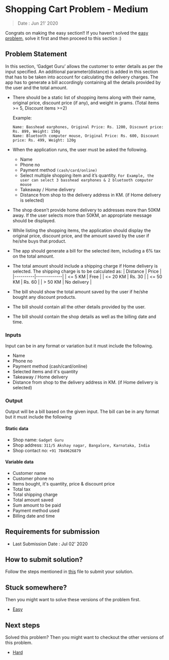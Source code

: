 # Shopping Cart Problem - Medium

> Date : Jun 21' 2020

Congrats on making the easy section!! If you haven’t solved the [easy problem](../../Easy/1.%20Shopping%20Cart%20Problem/README.md), solve it first and then proceed to this section :)

## Problem Statement

In this section, ‘Gadget Guru’ allows the customer to enter details as per the input specified. An additional parameter(distance) is added in this section that has to be taken into account for calculating the delivery charges. The app has to generate a bill accordingly containing all the details provided by the user and the total amount.

- There should be a static list of shopping items along with their name, original price, discount price (if any), and weight in grams. (Total items >= 5, Discount items >=2)

  Example:

  ```
  Name: Basshead earphones, Original Price: Rs. 1200, Discount price: Rs. 899, Weight: 150g
  Name: Bluetooth computer mouse, Original Price: Rs. 600, Discount price: Rs. 499, Weight: 120g
  ```

- When the application runs, the user must be asked the following.
  - Name
  - Phone no
  - Payment method `(cash/card/online)`
  - Select multiple shopping item and it’s quantity.
    `For Example, the user can select 3 basshead earphones & 2 bluetooth computer mouse`
  - Takeaway / Home delivery
  - Distance from shop to the delivery address in KM. (if Home delivery is selected)
- The shop doesn’t provide home delivery to addresses more than 50KM away. If the user selects more than 50KM, an appropriate message should be displayed.
- While listing the shopping items, the application should display the original price, discount price, and the amount saved by the user if he/she buys that product.
- The app should generate a bill for the selected item, including a 6% tax on the total amount.
- The total amount should include a shipping charge if Home delivery is selected. The shipping charge is to be calculated as:
  | Distance | Price |
  |----------|-------------|
  | <= 5 KM | Free |
  | <= 20 KM | Rs. 30 |
  | <= 50 KM | Rs. 60 |
  | > 50 KM | No delivery |
- The bill should show the total amount saved by the user if he/she bought any discount products.
- The bill should contain all the other details provided by the user.
- The bill should contain the shop details as well as the billing date and time.

### Inputs

Input can be in any format or variation but it must include the following.

- Name
- Phone no
- Payment method (cash/card/online)
- Selected items and it's quantity
- Takeaway / Home delivery
- Distance from shop to the delivery address in KM. (if Home delivery is selected)

### Output

Output will be a bill based on the given input. The bill can be in any format but it must include the following

#### Static data

- Shop name: `Gadget Guru`
- Shop address: `311/5 Akshay nagar, Bangalore, Karnataka, India`
- Shop contact no: `+91 7849626879`

#### Variable data

- Customer name
- Customer phone no
- Items bought, it's quantity, price & discount price
- Total tax
- Total shipping charge
- Total amount saved
- Sum amount to be paid
- Payment method used
- Billing date and time

## Requirements for submission

- Last Submission Date : Jul 02' 2020

## How to submit solution?

Follow the steps mentioned in [this](../../CONTRIBUTING.md) file to submit your solution.

## Stuck somewhere?

Then you might want to solve these versions of the problem first.

- [Easy](../../Easy/1.%20Shopping%20Cart%20Problem/README.md)

## Next steps

Solved this problem? Then you might want to checkout the other versions of this problem.

- [Hard](../../Hard/1.%20Shopping%20Cart%20Problem/README.md)
